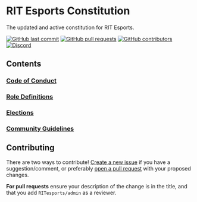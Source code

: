 

# RIT Esports Constitution
The updated and active constitution for RIT Esports.

[![GitHub last commit](https://img.shields.io/github/last-commit/RITesports/constitution.svg)](http://www.github.com/RITesports/constitution)
[![GitHub pull requests](https://img.shields.io/github/issues-pr/RITesports/constitution.svg)](http://www.github.com/RITesports/constitution/pulls)
[![GitHub contributors](https://img.shields.io/github/contributors/RITesports/constitution.svg)](http://www.github.com/RITesports/constitution)
[![Discord](https://img.shields.io/discord/148545963672338433.svg)](http://discord.gg/ritesports)

## Contents

### [Code of Conduct](docs/code_of_conduct.md)
### [Role Definitions](docs/role_definitions.md)
### [Elections](docs/elections.md)
### [Community Guidelines](docs/community_guidelines.md)

## Contributing

There are two ways to contribute! [Create a new issue](https://github.com/RITesports/constitution/issues/new) if you have a suggestion/comment, or preferably [open a pull request](https://github.com/RITesports/constitution/pulls) with your proposed changes.

**For pull requests** ensure your description of the change is in the title, and that you add `RITesports/admin` as a reviewer.

